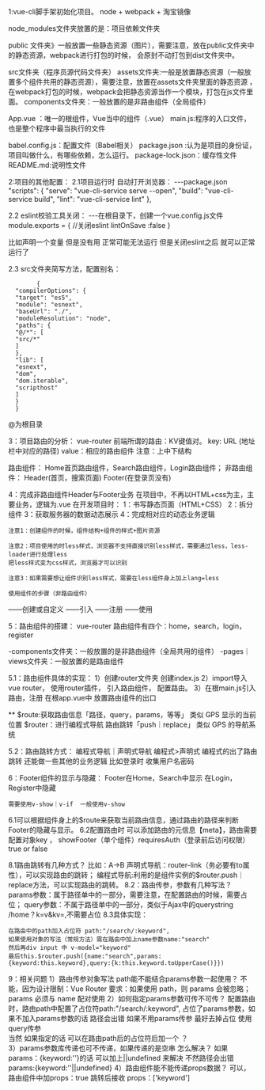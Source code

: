 1:vue-cli脚手架初始化项目。
  node  +  webpack  +  淘宝镜像

  node_modules文件夹放置的是：项目依赖文件夹

  public 文件夹》一般放置一些静态资源（图片），需要注意，放在public文件夹中的静态资源，webpack进行打包的时候，
  会原封不动打包到dist文件夹中。

  src文件夹（程序员源代码文件夹）
  assets文件夹:一般是放置静态资源（一般放置多个组件共用的静态资源），需要注意，放置在assets文件夹里面的静态资源
  ，在webpack打包的时候，webpack会把静态资源当作一个模块，打包在js文件里面。
  components文件夹：一般放置的是非路由组件（全局组件）

  App.vue ：唯一的根组件，Vue当中的组件（.vue）
  main.js:程序的入口文件，也是整个程序中最当执行的文件

  babel.config.js：配置文件（Babel相关）
  package.json :认为是项目的身份证，项目叫做什么，有哪些依赖，怎么运行。
  package-lock.json：缓存性文件
  README.md:说明性文件
  
2:项目的其他配置：
  2.1项目运行时 自动打开浏览器：
  ---package.json
    "scripts": {
    "serve": "vue-cli-service serve --open",
    "build": "vue-cli-service build",
    "lint": "vue-cli-service lint"
    },

2.2 eslint校验工具关闭：
  ---在根目录下，创建一个vue.config.js文件
        module.exports = {
        //关闭eslint
        lintOnSave :false
        }

比如声明一个变量 但是没有用 正常可能无法运行 但是关闭eslint之后 就可以正常运行了

2.3 src文件夹简写方法，配置别名：

            {
      "compilerOptions": {
      "target": "es5",
      "module": "esnext",
      "baseUrl": "./",
      "moduleResolution": "node",
      "paths": {
      "@/*": [
      "src/*"
      ]
      },
      "lib": [
      "esnext",
      "dom",
      "dom.iterable",
      "scripthost"
      ]
      }
      }
  @为根目录


3：项目路由的分析：
  vue-router
  前端所谓的路由：KV键值对。
  key: URL (地址栏中对应的路径)
  value：相应的路由组件
  注意：上中下结构

  路由组件：
  Home首页路由组件，Search路由组件，Login路由组件；
  非路由组件：
  Header(首页，搜索页面)
  Footer(在登录页没有)


4：完成非路由组件Header与Footer业务
  在项目中，不再以HTML+css为主，主要业务，逻辑为.vue
  在开发项目时：
    1：书写静态页面（HTML+CSS）
    2：拆分组件
    3：获取服务器的数据动态展示
    4：完成相对应的动态业务逻辑
  
    注意1：创建组件的时候，组件结构+组件的样式+图片资源

    注意2：项目使用的时less样式，浏览器不支持直接识别less样式，需要通过less，less-loader进行处理less
    把less样式变为css样式，浏览器才可以识别

    注意3：如果需要想让组件识别less样式，需要在less组件身上加上lang=less
  
    使用组件的步骤（非路由组件）
  ——创建或自定义
  ——引入
  ——注册
  ——使用
  

5：路由组件的搭建：
  vue-router
   路由组件有四个：home，search，login，register

 -components文件夹：一般放置的是非路由组件（全局共用的组件）
 -pages｜views文件夹：一般放置的是路由组件

5.1：路由组件具体的实现：
      1）创建router文件夹 创建index.js
      2）import导入vue router，
        使用router插件，
        引入路由组件，
        配置路由。
      3）在根main.js引入路由，注册
        在根app.vue中 放置路由组件的出口

** $route:获取路由信息「路径，query，params，等等」   类似 GPS 显示的当前位置
   $router：进行编程式导航 路由跳转「push｜replace」  类似 GPS 的导航系统


5.2：路由跳转方式：
  编程式导航｜声明式导航
    编程式>声明式
    编程式的出了路由跳转 还能做一些其他的业务逻辑 比如登录时 收集用户名密码

6：Footer组件的显示与隐藏：
    Footer在Home，Search中显示
    在Login，Register中隐藏

    需要使用v-show｜v-if  一般使用v-show
6.1可以根据组件身上的$route来获取当前路由信息，通过路由的路径来判断Footer的隐藏与显示。
6.2配置路由时 可以添加路由的元信息【meta】，路由需要配置对象key ，
    showFooter（单个组件）requiresAuth（登录前后访问权限）true or false


8.1路由跳转有几种方式？
比如：A->B
    声明式导航：router-link（务必要有to属性），可以实现路由的跳转；
    编程式导航:利用的是组件实例的$router.push｜replace方法，可以实现路由的跳转。
8.2：路由传参，参数有几种写法？
    params参数：属于路径单中的一部分，需要注意，在配置路由的时候，需要占位；
    query参数：不属于路径单中的一部分，类似于Ajax中的querystring /home？k=v&kv=,不需要占位
8.3具体实现：

    在路由中的path加入占位符 path:"/search/:keyword",
    如果使用对象的写法（常规方法）需在路由中加上name参数name:"search"
    然后再div input 中 v-model="keyword"
    最后this.$router.push({name:"search",params:{keyword:this.keyword},query:{k:this.keyword.toUpperCase()}})

9：相关问题
    1）路由传参对象写法 path能不能结合params参数一起使用？
        不能，因为设计限制：Vue Router 要求：如果使用 path，则 params 会被忽略； params 必须与 name 配对使用
    2）如何指定params参数可传不可传？
        配置路由时，路由path中配置了占位符path:"/search/:keyword",  占位了params参数，如果不加入params参数的话 路径会出错
    如果不用params传参 最好去掉占位 使用query传参   
    当然 如果指定的话 可以在路由path后的占位符后加一个 ？  
    3）params参数库传递也可不传递，如果传递的是空串 怎么解决？
        如果params：{keyword:''}的话 可以加上||undefined 来解决  不然路径会出错  params:{keyword:''||undefined}
    4）路由组件能不能传递props数据？
        可以， 路由组件中加props：true 跳转后接收 props：['keyword']


        